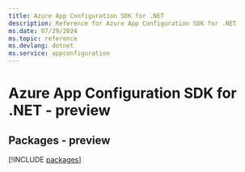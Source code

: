 ```yaml
---
title: Azure App Configuration SDK for .NET
description: Reference for Azure App Configuration SDK for .NET
ms.date: 07/29/2024
ms.topic: reference
ms.devlang: dotnet
ms.service: appconfiguration
---
```

# Azure App Configuration SDK for .NET - preview
## Packages - preview
[!INCLUDE [packages](app-configuration-index.md)]